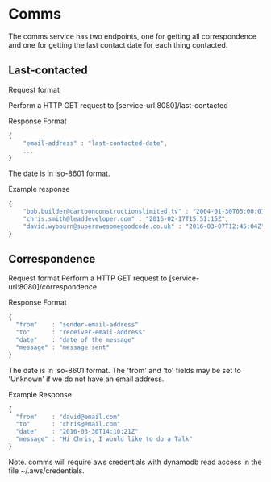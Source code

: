 # Comms
The comms service has two endpoints, one for getting all correspondence and one for getting the last contact date for each thing contacted.

## Last-contacted
Request format

Perform a HTTP GET request to [service-url:8080]/last-contacted

Response Format
````javascript
{
    "email-address" : "last-contacted-date",
    ...
}
````
The date is in iso-8601 format.

Example response
````javascript
{
    "bob.builder@cartoonconstructionslimited.tv" : "2004-01-30T05:00:01Z",
    "chris.smith@leaddeveloper.com" : "2016-02-17T15:51:15Z",
    "david.wybourn@superawesomegoodcode.co.uk" : "2016-03-07T12:45:04Z"
}
````

## Correspondence
Request format
Perform a HTTP GET request to [service-url:8080]/correspondence

Response Format
````javascript
{
  "from"    : "sender-email-address"
  "to"      : "receiver-email-address"
  "date"    : "date of the message"
  "message" : "message sent"
}
````

The date is in iso-8601 format.
The 'from' and 'to' fields may be set to 'Unknown' if we do not have an email address.

Example Response
````javascript
{
  "from"    : "david@email.com"
  "to"      : "chris@email.com"
  "date"    : "2016-03-30T14:10:21Z"
  "message" : "Hi Chris, I would like to do a Talk"
}
````

Note. comms will require aws credentials with dynamodb read access in the file ~/.aws/credentials.
